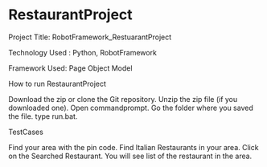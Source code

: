 
RestaurantProject
==================

Project Title: RobotFramework_RestuarantProject

Technology Used : Python, RobotFramework

Framework Used: Page Object Model

How to run RestaurantProject

Download the zip or clone the Git repository.
Unzip the zip file (if you downloaded one).
Open commandprompt.
Go the folder where you saved the file.
type run.bat.

TestCases

Find your area with the pin code.
Find Italian Restaurants in your area.
Click on the Searched Restaurant.
You will see list of the restaurant in the area.
